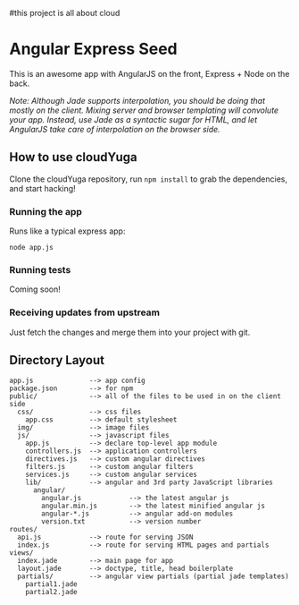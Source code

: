 #this project is all about cloud

# Angular Express Seed

This is an awesome app with AngularJS on the front, Express + Node on the back. 



_Note: Although Jade supports interpolation, you should be doing that mostly on the client. Mixing
server and browser templating will convolute your app. Instead, use Jade as a syntactic sugar for
HTML, and let AngularJS take care of interpolation on the browser side._

## How to use cloudYuga

Clone the cloudYuga repository, run `npm install` to grab the dependencies, and start hacking!

### Running the app

Runs like a typical express app:

    node app.js

### Running tests

Coming soon!

### Receiving updates from upstream

Just fetch the changes and merge them into your project with git.


## Directory Layout
    
    app.js              --> app config
    package.json        --> for npm
    public/             --> all of the files to be used in on the client side
      css/              --> css files
        app.css         --> default stylesheet
      img/              --> image files
      js/               --> javascript files
        app.js          --> declare top-level app module
        controllers.js  --> application controllers
        directives.js   --> custom angular directives
        filters.js      --> custom angular filters
        services.js     --> custom angular services
        lib/            --> angular and 3rd party JavaScript libraries
          angular/
            angular.js            --> the latest angular js
            angular.min.js        --> the latest minified angular js
            angular-*.js          --> angular add-on modules
            version.txt           --> version number
    routes/
      api.js            --> route for serving JSON
      index.js          --> route for serving HTML pages and partials
    views/
      index.jade        --> main page for app
      layout.jade       --> doctype, title, head boilerplate
      partials/         --> angular view partials (partial jade templates)
        partial1.jade
        partial2.jade




